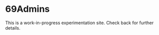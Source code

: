 69Admins
================

This is a work-in-progress experimentation site.  Check back for further details.
